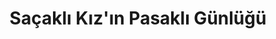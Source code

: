 ---
order: 1
title:  "Saçaklı Kız'ın Pasaklı Günlüğü"
img: "/assets/images/slides/1.jpg"
mobile-img: "/assets/images/slides/1m.jpg"
href: "#"
target: "" # _blank
---